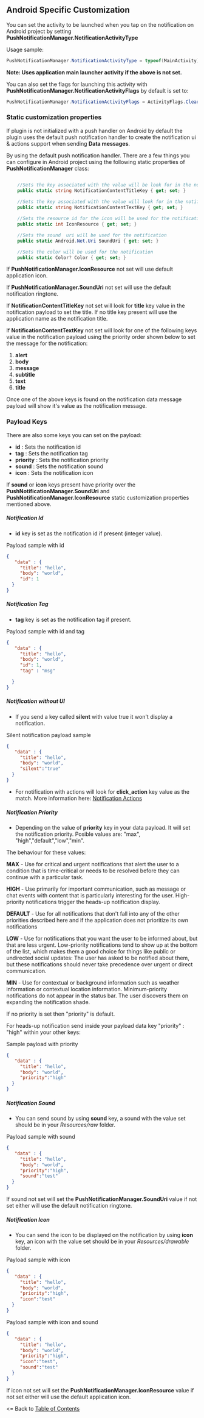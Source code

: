 ## Android Specific Customization

You can set the activity to be launched when you tap on the notification on Android project by setting **PushNotificationManager.NotificationActivityType**

Usage sample:

```csharp
PushNotificationManager.NotificationActivityType = typeof(MainActivity);
```

**Note: Uses application main launcher activity if the above is not set.**

You can also set the flags for launching this activity with **PushNotificationManager.NotificationActivityFlags** by default is set to:

```csharp
PushNotificationManager.NotificationActivityFlags = ActivityFlags.ClearTop | ActivityFlags.SingleTop
```

### Static customization properties

If plugin is not initialized with a push handler on Android by default the plugin uses the default push notification handler to create the notification ui & actions support when sending **Data messages**.

By using the default push notification handler. There are a few things you can configure in Android project using the following static properties of **PushNotificationManager** class:

```csharp

    //Sets the key associated with the value will be look for in the notification payload to be used to show the title for the notification
    public static string NotificationContentTitleKey { get; set; }
   
    //Sets the key associated with the value will look for in the notification payload to be used to show the text for the notification 
    public static string NotificationContentTextKey { get; set; }

    //Sets the resource id for the icon will be used for the notification
    public static int IconResource { get; set; }

    //Sets the sound  uri will be used for the notification
    public static Android.Net.Uri SoundUri { get; set; }

	//Sets the color will be used for the notification
    public static Color? Color { get; set; }

```

If **PushNotificationManager.IconResource** not set will use default application icon.

If **PushNotificationManager.SoundUri** not set will use the default notification ringtone.
   
If **NotificationContentTitleKey** not set will look for **title** key value in the notification payload to set the title. If no title key present will use the application name as the notification title.

If **NotificationContentTextKey** not set will look for one of the following keys value in the notification payload using the priority order shown below to set the message for the notification:
            
1. **alert**
2. **body**
3. **message**
4. **subtitle**
5. **text**
6. **title**

Once one of the above keys is found on the notification data message payload will show it's value as the notification message.


### Payload Keys 

There are also some keys you can set on the payload:

* **id** : Sets the notification id
* **tag** : Sets the notification tag
* **priority** : Sets the notification priority
* **sound** : Sets the notification sound
* **icon** : Sets the notification icon

If **sound** or **icon** keys present have priority over the **PushNotificationManager.SoundUri** and **PushNotificationManager.IconResource** static customization properties mentioned above.

#####  Notification Id

* **id** key is set as the notification id if present (integer value).


 Payload sample with id

```json
{
   "data" : {
     "title": "hello",
     "body": "world",
     "id": 1
  }
}
```

#####  Notification Tag

* **tag** key is set as the notification tag if present.

 Payload sample with id and tag

```json
{
   "data" : {
     "title": "hello",
     "body": "world",
     "id": 1,
     "tag" : "msg"

  }
}


```
#####  Notification without UI

* If you send a key called **silent** with value true it won't display a notification.

 Silent notification payload sample

```json
{
   "data" : {
     "title": "hello",
     "body": "world",
     "silent":"true"
  }
}
```

* For notification with actions will look for **click_action** key value as the match. More information here:  [Notification Actions](NotificationActions.md)


#####  Notification Priority

* Depending on the value of **priority** key in your data payload. It will set the notification priority. Posible values are: "max", "high","default","low","min".

The behaviour for these values:

**MAX** - Use for critical and urgent notifications that alert the user to a condition that is time-critical or needs to be resolved before they can continue with a particular task.

**HIGH** - Use primarily for important communication, such as message or chat events with content that is particularly interesting for the user. High-priority notifications trigger the heads-up notification display.

**DEFAULT** - Use for all notifications that don't fall into any of the other priorities described here and if the application does not prioritize its own notifications

**LOW** - Use for notifications that you want the user to be informed about, but that are less urgent. Low-priority notifications tend to show up at the bottom of the list, which makes them a good choice for things like public or undirected social updates: The user has asked to be notified about them, but these notifications should never take precedence over urgent or direct communication.

**MIN** - Use for contextual or background information such as weather information or contextual location information. Minimum-priority notifications do not appear in the status bar. The user discovers them on expanding the notification shade.

If no priority is set then "priority" is default.

For heads-up notification send inside your payload data key "priority" : "high" within your other keys:

Sample payload with priority

```json
{
   "data" : {
     "title": "hello",
     "body": "world",
     "priority":"high"
  }
}
```
#####  Notification Sound

* You can send sound by using **sound** key, a sound with the value set should be in your *Resources/raw* folder.

Payload sample with sound
```json
{
   "data" : {
     "title": "hello",
     "body": "world",
     "priority":"high",
     "sound":"test"
  }
}
```
If sound not set will set the **PushNotificationManager.SoundUri** value if not set either will use the default notification ringtone.

#####  Notification Icon

* You can send the icon to be displayed on the notification by using **icon** key, an icon with the value set should be in your *Resources/drawable* folder.

Payload sample with icon

```json
{
   "data" : {
     "title": "hello",
     "body": "world",
     "priority":"high",
     "icon":"test"
  }
}
```

Payload sample with icon and sound

```json
{
   "data" : {
     "title": "hello",
     "body": "world",
     "priority":"high",
     "icon":"test",
     "sound":"test"
  }
}
```

If icon not set will set the **PushNotificationManager.IconResource** value if not set either will use the default application icon.

<= Back to [Table of Contents](../README.md)

